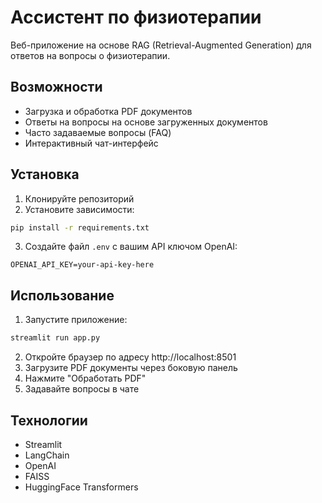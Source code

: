 # Ассистент по физиотерапии

Веб-приложение на основе RAG (Retrieval-Augmented Generation) для ответов на вопросы о физиотерапии.

## Возможности

- Загрузка и обработка PDF документов
- Ответы на вопросы на основе загруженных документов
- Часто задаваемые вопросы (FAQ)
- Интерактивный чат-интерфейс

## Установка

1. Клонируйте репозиторий
2. Установите зависимости:
```bash
pip install -r requirements.txt
```
3. Создайте файл `.env` с вашим API ключом OpenAI:
```
OPENAI_API_KEY=your-api-key-here
```

## Использование

1. Запустите приложение:
```bash
streamlit run app.py
```
2. Откройте браузер по адресу http://localhost:8501
3. Загрузите PDF документы через боковую панель
4. Нажмите "Обработать PDF"
5. Задавайте вопросы в чате

## Технологии

- Streamlit
- LangChain
- OpenAI
- FAISS
- HuggingFace Transformers 